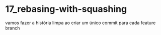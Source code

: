 # 17_rebasing-with-squashing
vamos fazer a história limpa ao criar um único commit para cada feature branch
